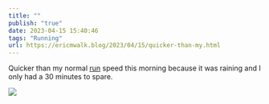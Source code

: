 ```yaml
---
title: ""
publish: "true"
date: 2023-04-15 15:40:46
tags: "Running"
url: https://ericmwalk.blog/2023/04/15/quicker-than-my.html
---
```


Quicker than my normal [run](http://www.strava.com/activities/8894530597) speed this morning because it was raining and I only had a 30 minutes to spare.

![](https://ericmwalk.blog/uploads/2023/0694faa8bf.jpg)